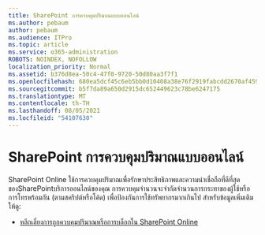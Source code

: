```yaml
---
title: SharePoint การควบคุมปริมาณแบบออนไลน์
ms.author: pebaum
author: pebaum
ms.audience: ITPro
ms.topic: article
ms.service: o365-administration
ROBOTS: NOINDEX, NOFOLLOW
localization_priority: Normal
ms.assetid: b376d8ea-50c4-47f0-9720-50d80aa3f7f1
ms.openlocfilehash: 680ea5dcf45c6eb5bb0d10408a38e76f2919fabcdd2670af45969ea6f9249b35
ms.sourcegitcommit: b5f7da89a650d2915dc652449623c78be6247175
ms.translationtype: MT
ms.contentlocale: th-TH
ms.lasthandoff: 08/05/2021
ms.locfileid: "54107630"
---
```

# <a name="sharepoint-online-throttling"></a>SharePoint การควบคุมปริมาณแบบออนไลน์

SharePoint Online ใช้การควบคุมปริมาณเพื่อรักษาประสิทธิภาพและความน่าเชื่อถือที่ดีที่สุดของSharePointบริการออนไลน์ของคุณ การควบคุมจํานวนจะจํากัดจํานวนการกระทาของผู้ใช้หรือการโทรพร้อมกัน (ตามสคริปต์หรือโค้ด) เพื่อป้องกันการใช้ทรัพยากรมากเกินไป สำหรับข้อมูลเพิ่มเติม ให้ดู:

- [หลีกเลี่ยงการถูกควบคุมปริมาณหรือการบล็อกใน SharePoint Online](https://docs.microsoft.com/sharepoint/dev/general-development/how-to-avoid-getting-throttled-or-blocked-in-sharepoint-online)
